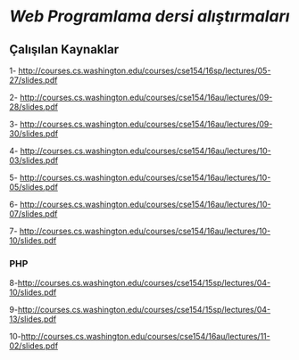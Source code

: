 
# ***Web Programlama dersi alıştırmaları***

## Çalışılan Kaynaklar

1- http://courses.cs.washington.edu/courses/cse154/16sp/lectures/05-27/slides.pdf

2- http://courses.cs.washington.edu/courses/cse154/16au/lectures/09-28/slides.pdf

3- http://courses.cs.washington.edu/courses/cse154/16au/lectures/09-30/slides.pdf

4- http://courses.cs.washington.edu/courses/cse154/16au/lectures/10-03/slides.pdf

5- http://courses.cs.washington.edu/courses/cse154/16au/lectures/10-05/slides.pdf

6- http://courses.cs.washington.edu/courses/cse154/16au/lectures/10-07/slides.pdf

7- http://courses.cs.washington.edu/courses/cse154/16au/lectures/10-10/slides.pdf

### PHP

8-http://courses.cs.washington.edu/courses/cse154/15sp/lectures/04-10/slides.pdf

9-http://courses.cs.washington.edu/courses/cse154/15sp/lectures/04-13/slides.pdf

10-http://courses.cs.washington.edu/courses/cse154/16au/lectures/11-02/slides.pdf
